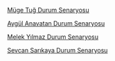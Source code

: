 [Müge Tuğ Durum Senaryosu](https://github.com/mugetug/durum-senaryosu)

[Aygül Anavatan Durum Senaryosu](https://github.com/aygulanavatan/durum-senaryosu)

[Melek Yılmaz Durum Senaryosu](https://github.com/melekyilmaz/proje-senaryosu)

[Sevcan Sarıkaya Durum Senaryosu](https://github.com/sevcansarikaya/durum-senaryosu)
